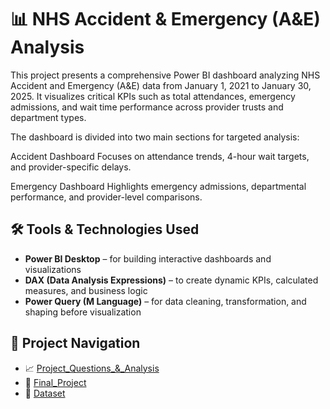 # 📊 NHS Accident & Emergency (A&E) Analysis
This project presents a comprehensive Power BI dashboard analyzing NHS Accident and Emergency (A&E) data from January 1, 2021 to January 30, 2025. It visualizes critical KPIs such as total attendances, emergency admissions, and wait time performance across provider trusts and department types.

The dashboard is divided into two main sections for targeted analysis:

Accident Dashboard
Focuses on attendance trends, 4-hour wait targets, and provider-specific delays.

Emergency Dashboard
Highlights emergency admissions, departmental performance, and provider-level comparisons.

## 🛠 Tools & Technologies Used

- **Power BI Desktop** – for building interactive dashboards and visualizations  
- **DAX (Data Analysis Expressions)** – to create dynamic KPIs, calculated measures, and business logic  
- **Power Query (M Language)** – for data cleaning, transformation, and shaping before visualization

## 🧭 Project Navigation

 - 📈 [Project_Questions_&_Analysis](Assets/final_project_information/Analysis_report.md)
 - 📁 [Final_Project](Assets/final_project_information/NHS_Data_Analysis.pbix)
 - 📁 [Dataset](Assets/NHS_A&E_Dataset)
